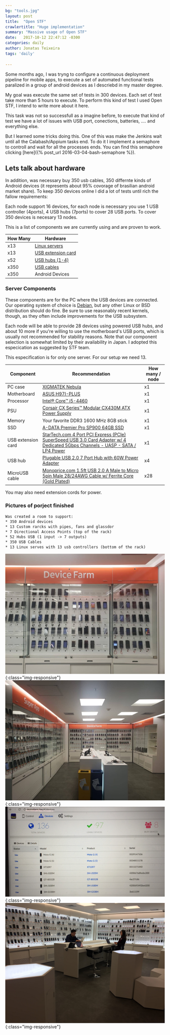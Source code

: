```yaml
---
bg: "tools.jpg"
layout: post
title:  "Open STF"
crawlertitle: "Huge implementation"
summary: "Massive usage of Open STF"
date:   2017-10-12 22:47:12 -0300
categories: daily
author: Jonatas Teixeira
tags: 'daily'

---
```


Some months ago, I was tryng to configure a continuous deployment pipeline for mobile apps, to execute a set of automated functional tests paralized in a group of android devices as I descriebd in my master degree. 

My goal was execute the same set of tests in 300 devices. Each set of test take more than 5 hours to execute. 
To perform this kind of test I used Open STF, I intend to write more about it here. 

This task was not so successfull as a imagine before, to execute that kind of test we have a lot of issues with USB port, conections, batteries, .... and everything else.

But I learned some tricks doing this. One of this was make the Jenkins wait until all the Calabash/Appium tasks end. To do it I implement a semaphore to controll and wait for all the processes ends. You can find this semaphore clicking [here]({% post_url 2016-03-04-bash-semaphore %}).


## Lets talk about hardware

In addition, was necessary buy 350 usb cables, 350 differnte kinds of Android devices (it represents about 95% covorage of brasilian android market share). To keep 350 devices online I did a lot of tests until rich the fallow requirements:

Each node support 16 devices, for each node is necessary you use 1 USB controller (4ports), 4 USB hubs (7ports) to cover 28 USB ports. To cover 350 devices is necesary 13 nodes.

This is a list of components we are currently using and are proven to work.

| How Many | Hardware |
|-----------|----------|
| x13 | [Linux servers](#server-components) |
| x13 | [USB extension card](http://www.startech.com/Cards-Adapters/USB-3.0/Cards/PCI-Express-USB-3-Card-4-Dedicated-Channels-4-Port~PEXUSB3S44V) |
| x52 | [USB hubs (1-4)](http://plugable.com/products/usb2-hub7bc) |
| x350 | [USB cables](http://www.monoprice.com/Product?c_id=103&cp_id=10303&cs_id=1030307&p_id=5456&seq=1&format=2) |
| x350 | Android Devices |

### Server Components

These components are for the PC where the USB devices are connected. Our operating system of choice is [Debian](https://www.debian.org/), but any other Linux or BSD distribution should do fine. Be sure to use reasonably recent kernels, though, as they often include improvements for the USB subsystem.

Each node will be able to provide 28 devices using powered USB hubs, and about 10 more if you're willing to use the motherboard's USB ports, which is usually not recommended for stability reasons. Note that our component selection is somewhat limited by their availability in Japan. I adopted this especication as suggested by STF team.

This especification is for only one server. For our setup we need 13.

| Component | Recommendation | How many / node |
|-----------|---------|----------|
| PC case | [XIGMATEK Nebula](http://www.xigmatek.com/product.php?productid=219) | x1 |
| Motherboard | [ASUS H97I-PLUS](https://www.asus.com/Motherboards/H97IPLUS/) | x1 |
| Processor | [Intel® Core™ i5-4460](http://ark.intel.com/products/80817/Intel-Core-i5-4460-Processor-6M-Cache-up-to-3_40-GHz) | x1 |
| PSU | [Corsair CX Series™ Modular CX430M ATX Power Supply](http://www.corsair.com/en/cx-series-cx430m-modular-atx-power-supply-430-watt-80-plus-bronze-certified-modular-psu) | x1 |
| Memory | Your favorite DDR3 1600 MHz 8GB stick | x1 |
| SSD | [A-DATA Premier Pro SP900 64GB SSD](http://www.adata.com/en/ssd/specification/171) | x1 |
| USB extension card | [StarTech.com 4 Port PCI Express (PCIe) SuperSpeed USB 3.0 Card Adapter w/ 4 Dedicated 5Gbps Channels - UASP - SATA / LP4 Power](http://www.startech.com/Cards-Adapters/USB-3.0/Cards/PCI-Express-USB-3-Card-4-Dedicated-Channels-4-Port~PEXUSB3S44V) | x1 |
| USB hub | [Plugable USB 2.0 7 Port Hub with 60W Power Adapter](http://plugable.com/products/usb2-hub7bc) | x4 |
| MicroUSB cable | [Monoprice.com 1.5ft USB 2.0 A Male to Micro 5pin Male 28/24AWG Cable w/ Ferrite Core (Gold Plated)](http://www.monoprice.com/Product?c_id=103&cp_id=10303&cs_id=1030307&p_id=5456&seq=1&format=2) | x28 |

You may also need extension cords for power.

### Pictures of porject finished
    Was created a room to support:
    * 350 Android devices
    * 13 Custom rarcks with pipes, fans and glassdor
    * 7 Directional Access Points (top of the rack)
    * 52 Hubs USB (1 input -> 7 outputs)
    * 350 USB Cables
    * 13 Linux serves with 13 usb controllers (bottom of the rack)

![Device Farm](/assets/images/device_farm1.jpeg){:class="img-responsive"}
![Device Farm](/assets/images/device_farm2.jpeg){:class="img-responsive"}
![Device Farm](/assets/images/device_farm3.jpeg){:class="img-responsive"}
![Device Farm](/assets/images/device_farm4.jpeg){:class="img-responsive"}


